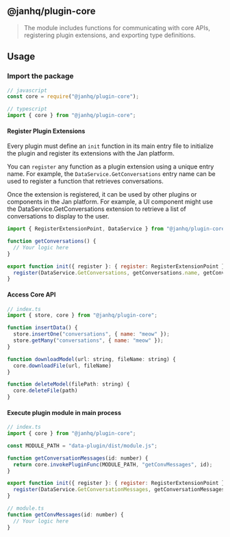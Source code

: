 ## @janhq/plugin-core

> The module includes functions for communicating with core APIs, registering plugin extensions, and exporting type definitions.

## Usage

### Import the package

```js
// javascript
const core = require("@janhq/plugin-core");

// typescript
import { core } from "@janhq/plugin-core";
```

#### Register Plugin Extensions

Every plugin must define an `init` function in its main entry file to initialize the plugin and register its extensions with the Jan platform.

You can `register` any function as a plugin extension using a unique entry name. For example, the `DataService.GetConversations` entry name can be used to register a function that retrieves conversations.

Once the extension is registered, it can be used by other plugins or components in the Jan platform. For example, a UI component might use the DataService.GetConversations extension to retrieve a list of conversations to display to the user.

```js
import { RegisterExtensionPoint, DataService } from "@janhq/plugin-core";

function getConversations() {
  // Your logic here
}

export function init({ register }: { register: RegisterExtensionPoint }) {
  register(DataService.GetConversations, getConversations.name, getConversations);
}
```

#### Access Core API

```js
// index.ts
import { store, core } from "@janhq/plugin-core";

function insertData() {
  store.insertOne("conversations", { name: "meow" });
  store.getMany("conversations", { name: "meow" });
}

function downloadModel(url: string, fileName: string) {
  core.downloadFile(url, fileName)
}

function deleteModel(filePath: string) {
  core.deleteFile(path)
}
```

#### Execute plugin module in main process

```js
// index.ts
import { core } from "@janhq/plugin-core";

const MODULE_PATH = "data-plugin/dist/module.js";

function getConversationMessages(id: number) {
  return core.invokePluginFunc(MODULE_PATH, "getConvMessages", id);
}

export function init({ register }: { register: RegisterExtensionPoint }) {
  register(DataService.GetConversationMessages, getConversationMessages.name, getConversationMessages);
}

// module.ts
function getConvMessages(id: number) {
  // Your logic here
}
```
